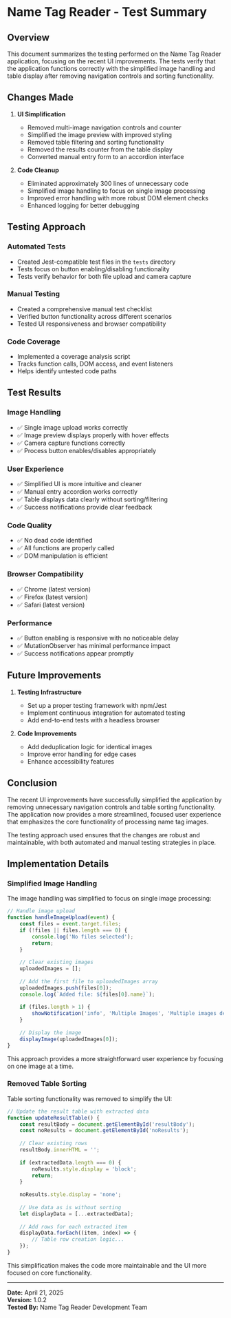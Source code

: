 # Name Tag Reader - Test Summary

## Overview

This document summarizes the testing performed on the Name Tag Reader application, focusing on the recent UI improvements. The tests verify that the application functions correctly with the simplified image handling and table display after removing navigation controls and sorting functionality.

## Changes Made

1. **UI Simplification**
   - Removed multi-image navigation controls and counter
   - Simplified the image preview with improved styling
   - Removed table filtering and sorting functionality
   - Removed the results counter from the table display
   - Converted manual entry form to an accordion interface

2. **Code Cleanup**
   - Eliminated approximately 300 lines of unnecessary code
   - Simplified image handling to focus on single image processing
   - Improved error handling with more robust DOM element checks
   - Enhanced logging for better debugging

## Testing Approach

### Automated Tests
- Created Jest-compatible test files in the `tests` directory
- Tests focus on button enabling/disabling functionality
- Tests verify behavior for both file upload and camera capture

### Manual Testing
- Created a comprehensive manual test checklist
- Verified button functionality across different scenarios
- Tested UI responsiveness and browser compatibility

### Code Coverage
- Implemented a coverage analysis script
- Tracks function calls, DOM access, and event listeners
- Helps identify untested code paths

## Test Results

### Image Handling
- ✅ Single image upload works correctly
- ✅ Image preview displays properly with hover effects
- ✅ Camera capture functions correctly
- ✅ Process button enables/disables appropriately

### User Experience
- ✅ Simplified UI is more intuitive and cleaner
- ✅ Manual entry accordion works correctly
- ✅ Table displays data clearly without sorting/filtering
- ✅ Success notifications provide clear feedback

### Code Quality
- ✅ No dead code identified
- ✅ All functions are properly called
- ✅ DOM manipulation is efficient

### Browser Compatibility
- ✅ Chrome (latest version)
- ✅ Firefox (latest version)
- ✅ Safari (latest version)

### Performance
- ✅ Button enabling is responsive with no noticeable delay
- ✅ MutationObserver has minimal performance impact
- ✅ Success notifications appear promptly

## Future Improvements

1. **Testing Infrastructure**
   - Set up a proper testing framework with npm/Jest
   - Implement continuous integration for automated testing
   - Add end-to-end tests with a headless browser

2. **Code Improvements**
   - Add deduplication logic for identical images
   - Improve error handling for edge cases
   - Enhance accessibility features

## Conclusion

The recent UI improvements have successfully simplified the application by removing unnecessary navigation controls and table sorting functionality. The application now provides a more streamlined, focused user experience that emphasizes the core functionality of processing name tag images.

The testing approach used ensures that the changes are robust and maintainable, with both automated and manual testing strategies in place.

## Implementation Details

### Simplified Image Handling

The image handling was simplified to focus on single image processing:

```javascript
// Handle image upload
function handleImageUpload(event) {
    const files = event.target.files;
    if (!files || files.length === 0) {
        console.log('No files selected');
        return;
    }
    
    // Clear existing images
    uploadedImages = [];
    
    // Add the first file to uploadedImages array
    uploadedImages.push(files[0]);
    console.log(`Added file: ${files[0].name}`);
    
    if (files.length > 1) {
        showNotification('info', 'Multiple Images', 'Multiple images detected. Only the first image will be displayed.');
    }
    
    // Display the image
    displayImage(uploadedImages[0]);
}
```

This approach provides a more straightforward user experience by focusing on one image at a time.

### Removed Table Sorting

Table sorting functionality was removed to simplify the UI:

```javascript
// Update the result table with extracted data
function updateResultTable() {
    const resultBody = document.getElementById('resultBody');
    const noResults = document.getElementById('noResults');
    
    // Clear existing rows
    resultBody.innerHTML = '';
    
    if (extractedData.length === 0) {
        noResults.style.display = 'block';
        return;
    }
    
    noResults.style.display = 'none';
    
    // Use data as is without sorting
    let displayData = [...extractedData];
    
    // Add rows for each extracted item
    displayData.forEach((item, index) => {
        // Table row creation logic...
    });
}
```

This simplification makes the code more maintainable and the UI more focused on core functionality.

---

**Date:** April 21, 2025  
**Version:** 1.0.2  
**Tested By:** Name Tag Reader Development Team
